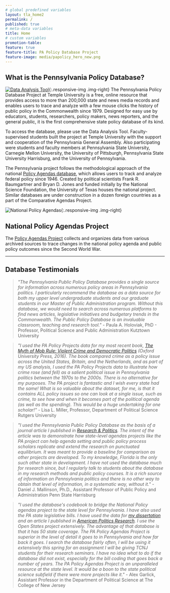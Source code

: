 ```yaml
---
# global predefined variables
layout: tla_home2
permalink: /
published: true
# meta-data variables
title: Home
# custom variables
promotion-table: 
feature: true
feature-title: PA Policy Database Project
feature-image: media/papolicy_hero_new.png
---
```

## What is the Pennsylvania Policy Database?
[![Data Analysis Tool]({{site.baseurl}}/media/data-analysis.png)](http://policydb.temple.edu/PAPolicy/analysis.spg){:.responsive-img .img-right}
The Pennsylvania Policy Database Project at Temple University is a free, online resource that provides access to more than 200,000  state and news media records and enables users to trace and analyze with a few mouse clicks the history of public policy in the Commonwealth since 1979.  Designed for easy use by educators, students, researchers, policy makers, news reporters, and the general public, it is the first comprehensive state policy database of its kind.

To access the database, please use the Data Analysis Tool. Faculty-supervised students built the project at Temple University with the support and cooperation of the Pennsylvania General Assembly. Also participating were students and faculty members at Pennsylvania State University, Carnegie Mellon University, the University of Pittsburgh, Pennsylvania State University Harrisburg, and the University of Pennsylvania.

The Pennsylvania project follows the methodological approach of the national [Policy Agendas database](www.policyagendas.org), which allows users to track and analyze federal policy since 1946. Created by political scientists Frank R. Baumgartner and Bryan D. Jones and funded initially by the National Science Foundation, the University of Texas houses the national project. Similar databases are under construction in a dozen foreign countries as a part of the Comparative Agendas Project. 

![National Policy Agendas]({{site.baseurl}}/media/resized2_national_policy_agendas.png){:.responsive-img .img-right}
## National Policy Agendas Project
The [Policy Agendas Project](http://www.policyagendas.org/) collects and organizes data from various archived sources to trace changes in the national policy agenda and public policy outcomes since the Second World War.

___

## Database Testimonials 

> _"The Pennsylvania Public Policy Database provides a single source for information across numerous policy areas in Pennsylvania politics. I particularly recommend the database as a data source for both my upper level undergraduate students and our graduate students in our Master of Public Administration program. Without this database, we would need to search across numerous platforms to find news articles, legislative initiatives and budgetary trends in the Commonwealth. The Public Policy Database is an invaluable classroom, teaching and research tool."_  - Paula A. Holoviak, PhD - Professor, Political Science and Public Administration Kutztown University 

> _"I used the PA Policy Projects data for my most recent book, [The Myth of Mob Rule: Violent Crime and Democratic Politics](https://global.oup.com/academic/product/the-myth-of-mob-rule-9780190228705?cc=us&lang=en&) (Oxford University Press, 2016). The book compared crime as a policy issue across the United States, Britain, and the Netherlands, and as part of my US analysis, I used the PA Policy Projects data to illustrate how crime rose (and fell) as a salient political issue in Pennsylvania politics between the 1970s to the 2000s. There is no alternative for my purposes. The PA project is fantastic and I wish every state had the same! What is so valuable about the dataset, for me, is that it contains ALL policy issues so one can look at a single issue, such as crime, to see how and when it becomes part of the political agenda (as well as the spending). This would be a huge undertaking for one scholar!"_ - Lisa L. Miller, Professor, Department of Political Science Rutgers University

> _"I used the Pennsylvania Public Policy Database as the basis of a journal article I published in [Research & Politics](http://journals.sagepub.com/doi/abs/10.1177/2053168016635671). The intent of the article was to demonstrate how state-level agendas projects like the PA project can help agenda setting and public policy process scholars replicate and extend the research on punctuated equilibrium. It was meant to provide a baseline for comparison as other projects are developed. To my knowledge, Florida is the only such other state in development. I have not used the database much for research since, but I regularly talk to students about the database in my research methods and public policy courses. It is a rich source of information on Pennsylvania politics and there is no other way to obtain that level of information, in a systematic way, without it."_ - Daniel J. Mallinson, Ph.D., Assistant Professor of Public Policy and Administration Penn State Harrisburg 

> _"I used the database's codebook to bridge the National Policy agendas project to the state level for Pennsylvania. I have also used the PA state legislative bills. I have used the data for [my dissertation](https://repository.upenn.edu/dissertations/AAI10194748/) and an article I published in [American Politics Research](https://journals.sagepub.com/doi/10.1177/1532673X17719719). I use the Open States project extensively. The advantage of that database is that it has 50 state coverage. The PA Policy Agendas Project is superior in the level of detail it goes to in Pennsylvania and how far back it goes. I search the database fairly often, I will be using it extensively this spring for an assignment I will be giving TCNJ students for their research seminars. I have no idea what to do if the database did not exist, especially for the bill coding that goes back a number of years. The PA Policy Agendas Project is an unparalleled resource at the state level. It would be a boon to the state political science subfield if there were more projects like it."_  - Alex Garlick, Assistant Professor in the Department of Political Science at The College of New Jersey   
